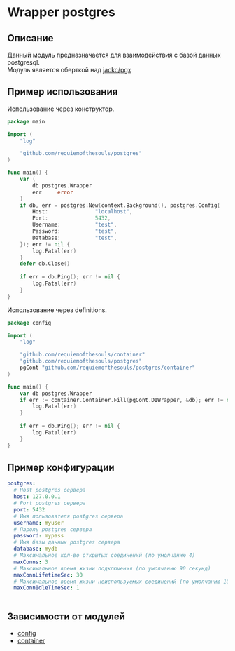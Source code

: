 # Wrapper postgres

## Описание
Данный модуль предназначается для взаимодействия с базой данных postgresql.  
Модуль является оберткой над [jackc/pgx](github.com/jackc/pgx)
## Пример использования
Использование через конструктор.
``` go
package main

import (
	"log"

	"github.com/requiemofthesouls/postgres"
)

func main() {
	var (
		db postgres.Wrapper
		err     error
	)
	if db, err = postgres.New(context.Background(), postgres.Config{
		Host:               "localhost",
		Port:               5432,
		Username:           "test",
		Password:           "test",
		Database:           "test",
	}); err != nil {
		log.Fatal(err)
	}
	defer db.Close()
	
	if err = db.Ping(); err != nil {
		log.Fatal(err)
	}
}
```
Использование через definitions.
``` go
package config

import (
	"log"

	"github.com/requiemofthesouls/container"
	"github.com/requiemofthesouls/postgres"
	pgCont "github.com/requiemofthesouls/postgres/container"
)

func main() {
	var db postgres.Wrapper
	if err := container.Container.Fill(pgCont.DIWrapper, &db); err != nil {
		log.Fatal(err)
	}
	
	if err = db.Ping(); err != nil {
		log.Fatal(err)
	}
}
```
## Пример конфигурации
``` yaml
postgres:
  # Host postgres сервера
  host: 127.0.0.1
  # Port postgres сервера
  port: 5432
  # Имя пользователя postgres сервера
  username: myuser
  # Пароль postgres сервера
  password: mypass
  # Имя базы данных postgres сервера
  database: mydb
  # Максимальное кол-во открытых соединений (по умолчанию 4)
  maxConns: 3
  # Максимальное время жизни подключения (по умолчанию 90 секунд)
  maxConnLifetimeSec: 30
  # Максимальное время жизни неиспользуемых соединений (по умолчанию 10 секунд)
  maxConnIdleTimeSec: 1
  
```
## Зависимости от модулей
- [config](https://github.com/requiemofthesouls/config/-/blob/main/README.md)
- [container](https://github.com/requiemofthesouls/container/-/blob/main/README.md)
